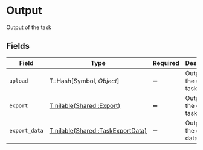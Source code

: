 # Output

Output of the task


## Fields

| Field                                                                      | Type                                                                       | Required                                                                   | Description                                                                |
| -------------------------------------------------------------------------- | -------------------------------------------------------------------------- | -------------------------------------------------------------------------- | -------------------------------------------------------------------------- |
| `upload`                                                                   | T::Hash[Symbol, *Object*]                                                  | :heavy_minus_sign:                                                         | Output of the upload task                                                  |
| `export`                                                                   | [T.nilable(Shared::Export)](../../models/shared/export.md)                 | :heavy_minus_sign:                                                         | Output of the export task                                                  |
| `export_data`                                                              | [T.nilable(Shared::TaskExportData)](../../models/shared/taskexportdata.md) | :heavy_minus_sign:                                                         | Output of the export data task                                             |